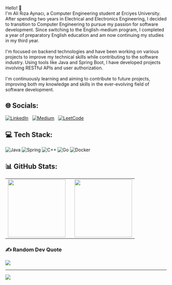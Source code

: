 Hello! 👋<br>I'm Ali Rıza Aynacı, a Computer Engineering student at Erciyes University. After spending two years in Electrical and Electronics Engineering, I decided to transition to Computer Engineering to pursue my passion for software development. Since switching to the English-medium program, I completed a year of preparatory English education and am now continuing my studies in my third year.<br><br>I'm focused on backend technologies and have been working on various projects to improve my technical skills while contributing to the software industry. Using tools like Java and Spring Boot, I have developed projects involving RESTful APIs and user authorization.<br><br>I'm continuously learning and aiming to contribute to future projects, improving both my knowledge and skills in the ever-evolving field of software development.

## 🌐 Socials:
[![LinkedIn](https://img.shields.io/badge/LinkedIn-%230077B5.svg?style=for-the-badge&logo=linkedin&logoColor=white)](https://linkedin.com/in/alirizaaynaci) &nbsp;
[![Medium](https://img.shields.io/badge/Medium-12100E?style=for-the-badge&logo=medium&logoColor=white)](https://medium.com/@aynacialiriza) &nbsp;
[![LeetCode](https://img.shields.io/badge/LeetCode-%23FFA116.svg?style=for-the-badge&logo=leetcode&logoColor=white)](https://leetcode.com/u/AliRiza/)


## 💻 Tech Stack:
![Java](https://img.shields.io/badge/java-%23FFB13B.svg?style=plastic&logo=openjdk&logoColor=white) ![Spring](https://img.shields.io/badge/spring-%236DB33F.svg?style=plastic&logo=spring&logoColor=white) ![C++](https://img.shields.io/badge/c++-%2300599C.svg?style=plastic&logo=c%2B%2B&logoColor=white) ![Go](https://img.shields.io/badge/go-%2300ADD8.svg?style=plastic&logo=go&logoColor=white) ![Docker](https://img.shields.io/badge/docker-%232496ED.svg?style=plastic&logo=docker&logoColor=white)

## 📊 GitHub Stats:
<table>
  <tr>
    <td>
      <img src="https://github-readme-stats.vercel.app/api/top-langs/?username=AliRizaAynaci&theme=github_dark&hide_border=false&include_all_commits=false&count_private=false&layout=compact" height="180px"/>
    </td>
    <td style="padding-left: 20px;">
      <img src="https://github-readme-streak-stats.herokuapp.com/?user=AliRizaAynaci&theme=github_dark&hide_border=false" height="180px"/>
    </td>
  </tr>
</table>




### ✍️ Random Dev Quote
![](https://quotes-github-readme.vercel.app/api?type=horizontal&theme=tokyonight)

---
[![](https://visitcount.itsvg.in/api?id=AliRizaAynaci&icon=0&color=0)](https://visitcount.itsvg.in)

<!-- Proudly created with GPRM ( https://gprm.itsvg.in ) -->
